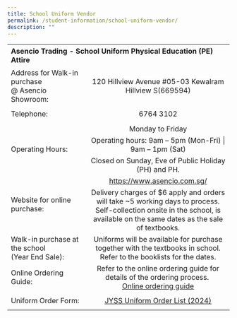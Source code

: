 ```yaml
---
title: School Uniform Vendor
permalink: /student-information/school-uniform-vendor/
description: ""
---
```

<table width="600"><colgroup><col width="224"><col width="376"></colgroup>
<tbody>
<tr>
	<td style="text-align: left;" colspan="2" width="600" height="52"><b>Asencio Trading - School Uniform Physical Education (PE) Attire<b></b></b></td>
</tr>
<tr>
<td style="text-align: left;" width="224" height="41">Address for Walk-in purchase<br>@ Asencio Showroom:</td>
<td style="text-align: center;" width="376">120 Hillview Avenue #05-03 Kewalram Hillview S(669594)</td>
</tr>
<tr>
<td style="text-align: left;" width="224" height="41">Telephone:</td>
<td style="text-align: center;" width="376">6764 3102</td>
</tr>
<tr>
<td style="text-align: left;" rowspan="3" width="224" height="61">Operating Hours:</td>
<td style="text-align: center;" width="376">Monday to Friday</td>
</tr>
<tr>
<td style="text-align: center;" width="376" height="20">Operating hours: 9am – 5pm (Mon-Fri) | 9am – 1pm (Sat)</td>
</tr>
<tr>
<td style="text-align: center;" width="376" height="21">Closed on Sunday, Eve of Public Holiday (PH) and PH.</td>
</tr>
<tr>
<td style="text-align: left;" rowspan="2" width="224" height="121">Website for online purchase:</td>
<td style="text-align: center;" width="376"><a href="https://www.asencio.com.sg/">https://www.asencio.com.sg/</a></td>
</tr>
<tr>
<td style="text-align: center;" width="376" height="101">Delivery charges of $6 apply and orders will take ~5 working days to process. Self-collection onsite in the school, is available on the same dates as the sale of textbooks.</td>
</tr>
<tr>
<td style="text-align: left;" width="224" height="41">Walk-in purchase at the school<br>(Year End Sale):</td>
<td style="text-align: center;" width="376">Uniforms will be available for purchase together with the textbooks in school. Refer to the booklists for the dates.</td>
</tr>
<tr>
<td style="text-align: left;" width="224" height="41">Online Ordering Guide:</td>
<td style="text-align: center;" width="376">Refer to the online ordering guide for details of the ordering process.&nbsp;<br><a class="refobj" href="/files/Junyuan%20Secondary%20School%20online%20ordering%20guide%20-%2028102022.pdf" target=""><u>Online ordering guide</u></a></td>
</tr>
<tr>
<td style="text-align: left;" width="224" height="41">Uniform Order Form:</td>
<td style="text-align: center;" width="376"><a href="/files/jyss%20uniform%20order%20list%20(2024%20cohort).pdf" target=""><u>JYSS Uniform Order List (2024)</u></a></td>
</tr>
</tbody>
</table>

[]()